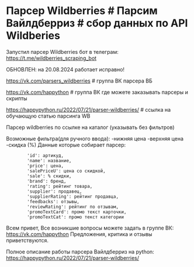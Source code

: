# Парсер Wildberries # Парсим Вайлдберриз # сбор данных по API Wildberies

Запустил парсер Wildberries бот в телеграм: https://t.me/wildberries_scraping_bot

ОБНОВЛЕН: на 20.08.2024 работает исправно!

https://vk.com/parsers_wildberries  # группа ВК парсера ВБ

https://vk.com/happython  # группа ВК где можете заказывать парсеры и скрипты

https://happypython.ru/2022/07/21/parser-wildberries/  # ссылка на обучающую статью парсинга WB

Парсер wildberries по ссылке на каталог (указывать без фильтров)

Возможные фильтра(для ручного ввода): 
    -нижняя цена
    -верхняя цена
    -скидка (%)
Данные которые собирает парсер:

            'id': артикуд,
            'name': название,
            'price': цена,
            'salePriceU': цена со скидкой,
            'sale': % скидки,
            'brand': бренд,
            'rating': рейтинг товара,
            'supplier': продавец,
            'supplierRating': рейтинг продавца,
            'feedbacks': отзывы,
            'reviewRating': рейтинг по отзывам,
            'promoTextCard': промо текст карточки,
            'promoTextCat': промо текст категории

Всем привет, 
Все возникшие вопросы можете задать в группе ВК: https://vk.com/happython
Предложения, критика и отзывы приветствуются.

Полное описание работы парсера Вайлдберриз на python: https://happypython.ru/2022/07/21/parser-wildberries/

